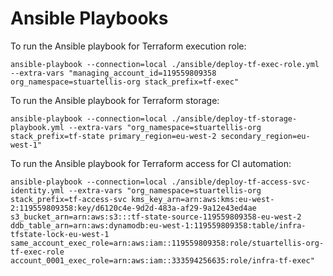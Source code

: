 # Ansible Playbooks

To run the Ansible playbook for Terraform execution role:

    ansible-playbook --connection=local ./ansible/deploy-tf-exec-role.yml --extra-vars "managing_account_id=119559809358 org_namespace=stuartellis-org stack_prefix=tf-exec"

To run the Ansible playbook for Terraform storage:

    ansible-playbook --connection=local ./ansible/deploy-tf-storage-playbook.yml --extra-vars "org_namespace=stuartellis-org stack_prefix=tf-state primary_region=eu-west-2 secondary_region=eu-west-1"

To run the Ansible playbook for Terraform access for CI automation:

    ansible-playbook --connection=local ./ansible/deploy-tf-access-svc-identity.yml --extra-vars "org_namespace=stuartellis-org stack_prefix=tf-access-svc kms_key_arn=arn:aws:kms:eu-west-2:119559809358:key/d6120c4e-9d2d-483a-af29-9a12e43ed4ae s3_bucket_arn=arn:aws:s3:::tf-state-source-119559809358-eu-west-2 ddb_table_arn=arn:aws:dynamodb:eu-west-1:119559809358:table/infra-tfstate-lock-eu-west-1 same_account_exec_role=arn:aws:iam::119559809358:role/stuartellis-org-tf-exec-role account_0001_exec_role=arn:aws:iam::333594256635:role/infra-tf-exec"
